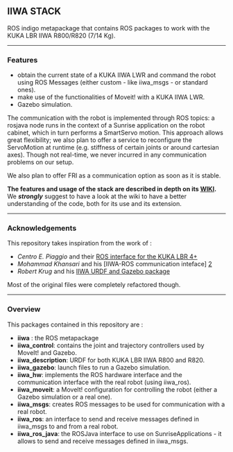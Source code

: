 ## IIWA STACK
ROS indigo metapackage that contains ROS packages to work with the KUKA LBR IIWA R800/R820 (7/14 Kg).
___
### Features
- obtain the current state of a KUKA IIWA LWR and command the robot using ROS Messages (either custom - like iiwa_msgs - or standard ones).
- make use of the functionalities of Moveit! with a KUKA IIWA LWR. 
- Gazebo simulation.

The communication with the robot is implemented through ROS topics: a rosjava node runs in the context of a Sunrise application on the robot cabinet, which in turn performs a SmartServo motion. This approach allows great flexibility; we also plan to offer a service to reconfigure the ServoMotion at runtime (e.g. stiffness of certain joints or around cartesian axes). Though not real-time, we never incurred in any communication problems on our setup.

We also plan to offer FRI as a communication option as soon as it is stable. 

__The features and usage of the stack are described in depth on its  [WIKI][8].__  
We **_strongly_** suggest to have a look at the wiki to have a better understanding of the code, both for its use and its extension.

___
### Acknowledgements
This repository takes inspiration from the work of :
- _Centro E. Piaggio_ and their [ROS interface for the KUKA LBR 4+][1]
- _Mohammad Khansari_ and his [IIWA-ROS communication inteface] [2] 
- _Robert Krug_ and his [IIWA URDF and Gazebo package][7]      

Most of the original files were completely refactored though.
___
### Overview
This packages contained in this repository are :
- __iiwa__ : the ROS metapackage
- __iiwa_control__: contains the joint and trajectory controllers used by MoveIt! and Gazebo.
- __iiwa_description__: URDF for both KUKA LBR IIWA R800 and R820.
- __iiwa_gazebo__: launch files to run a Gazebo simulation.
- __iiwa_hw__: implements the ROS hardware interface and the communication interface with the real robot (using iiwa_ros).
- __iiwa_moveit__: a MoveIt! configuration for controlling the robot (either a Gazebo simulation or a real one).
- __iiwa_msgs__: creates ROS messages to be used for communication with a real robot. 
- __iiwa_ros__: an interface to send and receive messages defined in iiwa_msgs to and from a real robot.
- __iiwa_ros_java__: the ROSJava interface to use on SunriseApplications - it allows to send and receive messages defined in iiwa_msgs.

[1]: https://github.com/CentroEPiaggio/kuka-lwr
[2]: https://bitbucket.org/khansari/iiwa.git
[3]: https://bitbucket.org/khansari/iiwa/src/c4578460d79d5d24f58bf94bd97fb6cb0b6f280f/msg/IIWAMsg.msg
[4]: https://bitbucket.org/khansari/iiwa/wiki/Home
[5]: https://bitbucket.org/khansari/iiwa/src/c4578460d79d5d24f58bf94bd97fb6cb0b6f280f/JavaNode/?at=master
[6]: http://git.lcsr.jhu.edu/cgrauma1/kuka_iiwa_shared
[7]: https://github.com/rtkg/lbr_iiwa
[8]: https://github.com/SalvoVirga/iiwa_stack/wiki

